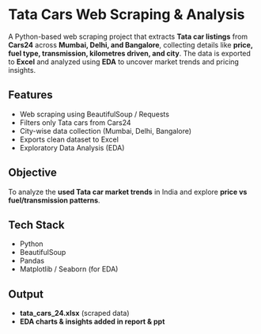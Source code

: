 # Tata Cars Web Scraping & Analysis

A Python-based web scraping project that extracts **Tata car listings** from **Cars24** across **Mumbai, Delhi, and Bangalore**, collecting details like **price, fuel type, transmission, kilometres driven, and city**. The data is exported to **Excel** and analyzed using **EDA** to uncover market trends and pricing insights.

## Features

* Web scraping using BeautifulSoup / Requests
* Filters only Tata cars from Cars24
* City-wise data collection (Mumbai, Delhi, Bangalore)
* Exports clean dataset to Excel
* Exploratory Data Analysis (EDA)

## Objective

To analyze the **used Tata car market trends** in India and explore **price vs fuel/transmission patterns**.

## Tech Stack

* Python
* BeautifulSoup
* Pandas
* Matplotlib / Seaborn (for EDA)

## Output

* **tata_cars_24.xlsx** (scraped data)
* **EDA charts & insights added in report & ppt**
